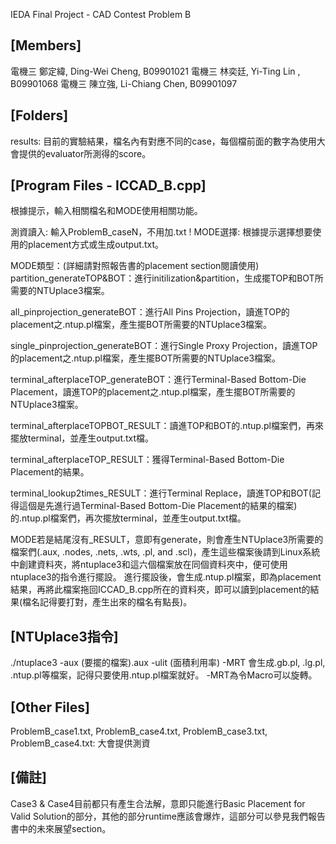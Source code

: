 IEDA Final Project - CAD Contest Problem B

[Members]
----------------------------------------------------------------------------
電機三 鄭定緯, Ding-Wei Cheng, B09901021
電機三 林奕廷, Yi-Ting Lin   , B09901068
電機三 陳立強, Li-Chiang Chen, B09901097

[Folders]
----------------------------------------------------------------------------
results: 目前的實驗結果，檔名內有對應不同的case，每個檔前面的數字為使用大會提供的evaluator所測得的score。 

[Program Files - ICCAD_B.cpp]
----------------------------------------------------------------------------
根據提示，輸入相關檔名和MODE使用相關功能。

測資讀入: 輸入ProblemB_caseN，不用加.txt !
MODE選擇: 根據提示選擇想要使用的placement方式或生成output.txt。

MODE類型：(詳細請對照報告書的placement section閱讀使用)
partition_generateTOP&BOT：進行initilization&partition，生成擺TOP和BOT所需要的NTUplace3檔案。

all_pinprojection_generateBOT：進行All Pins Projection，讀進TOP的placement之.ntup.pl檔案，產生擺BOT所需要的NTUplace3檔案。

single_pinprojection_generateBOT：進行Single Proxy Projection，讀進TOP的placement之.ntup.pl檔案，產生擺BOT所需要的NTUplace3檔案。

terminal_afterplaceTOP_generateBOT：進行Terminal-Based Bottom-Die Placement，讀進TOP的placement之.ntup.pl檔案，產生擺BOT所需要的NTUplace3檔案。

terminal_afterplaceTOPBOT_RESULT：讀進TOP和BOT的.ntup.pl檔案們，再來擺放terminal，並產生output.txt檔。

terminal_afterplaceTOP_RESULT：獲得Terminal-Based Bottom-Die Placement的結果。

terminal_lookup2times_RESULT：進行Terminal Replace，讀進TOP和BOT(記得這個是先進行過Terminal-Based Bottom-Die Placement的結果的檔案)的.ntup.pl檔案們，再次擺放terminal，並產生output.txt檔。

MODE若是結尾沒有_RESULT，意即有generate，則會產生NTUplace3所需要的檔案們(.aux, .nodes, .nets, .wts, .pl, and .scl)，產生這些檔案後請到Linux系統中創建資料夾，將ntuplace3和這六個檔案放在同個資料夾中，便可使用ntuplace3的指令進行擺設。
進行擺設後，會生成.ntup.pl檔案，即為placement結果，再將此檔案拖回ICCAD_B.cpp所在的資料夾，即可以讀到placement的結果(檔名記得要打對，產生出來的檔名有點長)。

[NTUplace3指令]
----------------------------------------------------------------------------
./ntuplace3 -aux (要擺的檔案).aux -ulit (面積利用率) -MRT
會生成.gb.pl, .lg.pl, .ntup.pl等檔案，記得只要使用.ntup.pl檔案就好。
-MRT為令Macro可以旋轉。

[Other Files]
----------------------------------------------------------------------------
ProblemB_case1.txt, ProblemB_case4.txt, ProblemB_case3.txt, ProblemB_case4.txt: 大會提供測資

[備註]
----------------------------------------------------------------------------
Case3 & Case4目前都只有產生合法解，意即只能進行Basic Placement for Valid Solution的部分，其他的部分runtime應該會爆炸，這部分可以參見我們報告書中的未來展望section。

